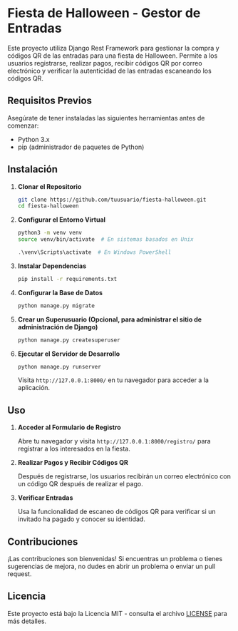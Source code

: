 # Fiesta de Halloween - Gestor de Entradas

Este proyecto utiliza Django Rest Framework para gestionar la compra y códigos QR de las entradas para una fiesta de Halloween. Permite a los usuarios registrarse, realizar pagos, recibir códigos QR por correo electrónico y verificar la autenticidad de las entradas escaneando los códigos QR.

## Requisitos Previos

Asegúrate de tener instaladas las siguientes herramientas antes de comenzar:

- Python 3.x
- pip (administrador de paquetes de Python)

## Instalación

1. **Clonar el Repositorio**

    ```bash
    git clone https://github.com/tuusuario/fiesta-halloween.git
    cd fiesta-halloween
    ```

2. **Configurar el Entorno Virtual**

    ```bash
    python3 -m venv venv
    source venv/bin/activate  # En sistemas basados en Unix
    ```

    ```powershell
    .\venv\Scripts\activate  # En Windows PowerShell
    ```

3. **Instalar Dependencias**

    ```bash
    pip install -r requirements.txt
    ```

4. **Configurar la Base de Datos**

    ```bash
    python manage.py migrate
    ```

5. **Crear un Superusuario (Opcional, para administrar el sitio de administración de Django)**

    ```bash
    python manage.py createsuperuser
    ```

6. **Ejecutar el Servidor de Desarrollo**

    ```bash
    python manage.py runserver
    ```

    Visita `http://127.0.0.1:8000/` en tu navegador para acceder a la aplicación.

## Uso

1. **Acceder al Formulario de Registro**

    Abre tu navegador y visita `http://127.0.0.1:8000/registro/` para registrar a los interesados en la fiesta.

2. **Realizar Pagos y Recibir Códigos QR**

    Después de registrarse, los usuarios recibirán un correo electrónico con un código QR después de realizar el pago.

3. **Verificar Entradas**

    Usa la funcionalidad de escaneo de códigos QR para verificar si un invitado ha pagado y conocer su identidad.

## Contribuciones

¡Las contribuciones son bienvenidas! Si encuentras un problema o tienes sugerencias de mejora, no dudes en abrir un problema o enviar un pull request.

## Licencia

Este proyecto está bajo la Licencia MIT - consulta el archivo [LICENSE](LICENSE) para más detalles.
